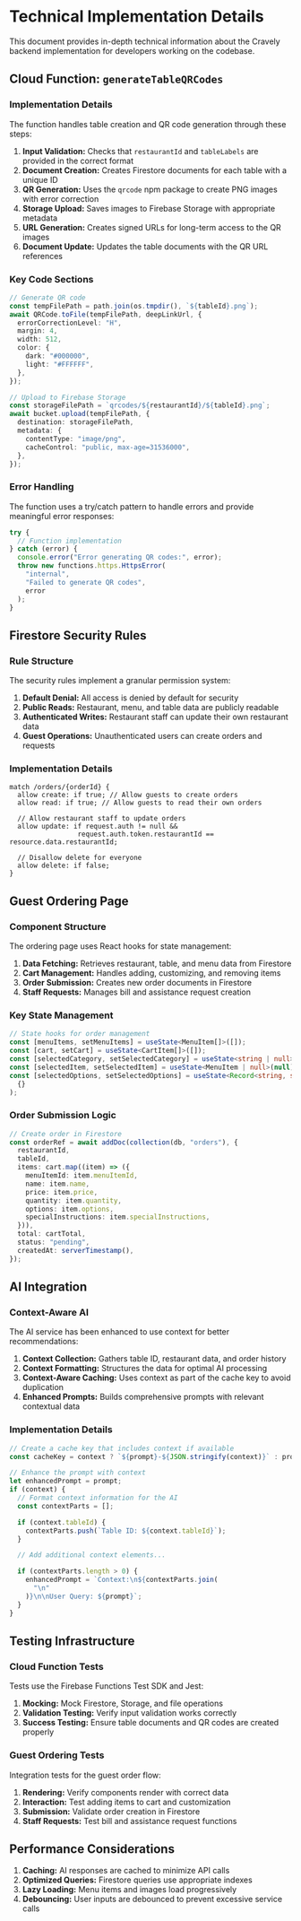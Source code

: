 # Technical Implementation Details

This document provides in-depth technical information about the Cravely backend implementation for developers working on the codebase.

## Cloud Function: `generateTableQRCodes`

### Implementation Details

The function handles table creation and QR code generation through these steps:

1. **Input Validation:** Checks that `restaurantId` and `tableLabels` are provided in the correct format
2. **Document Creation:** Creates Firestore documents for each table with a unique ID
3. **QR Generation:** Uses the `qrcode` npm package to create PNG images with error correction
4. **Storage Upload:** Saves images to Firebase Storage with appropriate metadata
5. **URL Generation:** Creates signed URLs for long-term access to the QR images
6. **Document Update:** Updates the table documents with the QR URL references

### Key Code Sections

```typescript
// Generate QR code
const tempFilePath = path.join(os.tmpdir(), `${tableId}.png`);
await QRCode.toFile(tempFilePath, deepLinkUrl, {
  errorCorrectionLevel: "H",
  margin: 4,
  width: 512,
  color: {
    dark: "#000000",
    light: "#FFFFFF",
  },
});

// Upload to Firebase Storage
const storageFilePath = `qrcodes/${restaurantId}/${tableId}.png`;
await bucket.upload(tempFilePath, {
  destination: storageFilePath,
  metadata: {
    contentType: "image/png",
    cacheControl: "public, max-age=31536000",
  },
});
```

### Error Handling

The function uses a try/catch pattern to handle errors and provide meaningful error responses:

```typescript
try {
  // Function implementation
} catch (error) {
  console.error("Error generating QR codes:", error);
  throw new functions.https.HttpsError(
    "internal",
    "Failed to generate QR codes",
    error
  );
}
```

## Firestore Security Rules

### Rule Structure

The security rules implement a granular permission system:

1. **Default Denial:** All access is denied by default for security
2. **Public Reads:** Restaurant, menu, and table data are publicly readable
3. **Authenticated Writes:** Restaurant staff can update their own restaurant data
4. **Guest Operations:** Unauthenticated users can create orders and requests

### Implementation Details

```
match /orders/{orderId} {
  allow create: if true; // Allow guests to create orders
  allow read: if true; // Allow guests to read their own orders

  // Allow restaurant staff to update orders
  allow update: if request.auth != null &&
                 request.auth.token.restaurantId == resource.data.restaurantId;

  // Disallow delete for everyone
  allow delete: if false;
}
```

## Guest Ordering Page

### Component Structure

The ordering page uses React hooks for state management:

1. **Data Fetching:** Retrieves restaurant, table, and menu data from Firestore
2. **Cart Management:** Handles adding, customizing, and removing items
3. **Order Submission:** Creates new order documents in Firestore
4. **Staff Requests:** Manages bill and assistance request creation

### Key State Management

```typescript
// State hooks for order management
const [menuItems, setMenuItems] = useState<MenuItem[]>([]);
const [cart, setCart] = useState<CartItem[]>([]);
const [selectedCategory, setSelectedCategory] = useState<string | null>(null);
const [selectedItem, setSelectedItem] = useState<MenuItem | null>(null);
const [selectedOptions, setSelectedOptions] = useState<Record<string, string>>(
  {}
);
```

### Order Submission Logic

```typescript
// Create order in Firestore
const orderRef = await addDoc(collection(db, "orders"), {
  restaurantId,
  tableId,
  items: cart.map((item) => ({
    menuItemId: item.menuItemId,
    name: item.name,
    price: item.price,
    quantity: item.quantity,
    options: item.options,
    specialInstructions: item.specialInstructions,
  })),
  total: cartTotal,
  status: "pending",
  createdAt: serverTimestamp(),
});
```

## AI Integration

### Context-Aware AI

The AI service has been enhanced to use context for better recommendations:

1. **Context Collection:** Gathers table ID, restaurant data, and order history
2. **Context Formatting:** Structures the data for optimal AI processing
3. **Context-Aware Caching:** Uses context as part of the cache key to avoid duplication
4. **Enhanced Prompts:** Builds comprehensive prompts with relevant contextual data

### Implementation Details

```typescript
// Create a cache key that includes context if available
const cacheKey = context ? `${prompt}-${JSON.stringify(context)}` : prompt;

// Enhance the prompt with context
let enhancedPrompt = prompt;
if (context) {
  // Format context information for the AI
  const contextParts = [];

  if (context.tableId) {
    contextParts.push(`Table ID: ${context.tableId}`);
  }

  // Add additional context elements...

  if (contextParts.length > 0) {
    enhancedPrompt = `Context:\n${contextParts.join(
      "\n"
    )}\n\nUser Query: ${prompt}`;
  }
}
```

## Testing Infrastructure

### Cloud Function Tests

Tests use the Firebase Functions Test SDK and Jest:

1. **Mocking:** Mock Firestore, Storage, and file operations
2. **Validation Testing:** Verify input validation works correctly
3. **Success Testing:** Ensure table documents and QR codes are created properly

### Guest Ordering Tests

Integration tests for the guest order flow:

1. **Rendering:** Verify components render with correct data
2. **Interaction:** Test adding items to cart and customization
3. **Submission:** Validate order creation in Firestore
4. **Staff Requests:** Test bill and assistance request functions

## Performance Considerations

1. **Caching:** AI responses are cached to minimize API calls
2. **Optimized Queries:** Firestore queries use appropriate indexes
3. **Lazy Loading:** Menu items and images load progressively
4. **Debouncing:** User inputs are debounced to prevent excessive service calls
